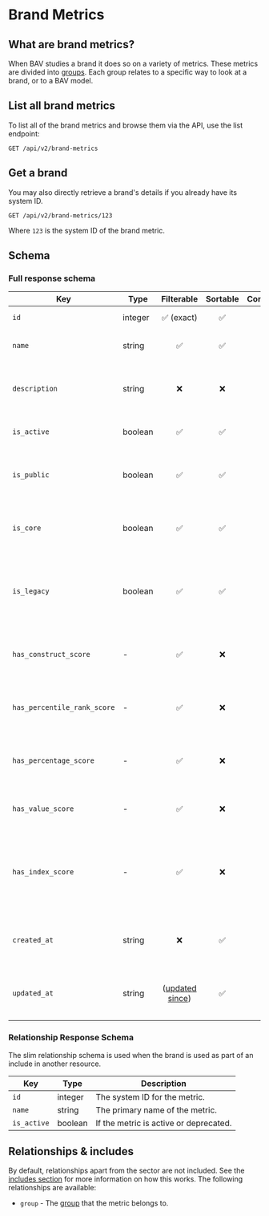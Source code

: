 # Brand Metrics

## What are brand metrics?

When BAV studies a brand it does so on a variety of metrics. These metrics are divided
into [groups](metric-groups.md). Each group relates to a specific way to look at a brand, or to a BAV model.

## List all brand metrics

To list all of the brand metrics and browse them via the API, use the list endpoint:

```http request
GET /api/v2/brand-metrics
```

## Get a brand

You may also directly retrieve a brand's details if you already have its system ID.

```http request
GET /api/v2/brand-metrics/123
```

Where `123` is the system ID of the brand metric.

## Schema

### Full response schema

| Key                         | Type    |                Filterable                 |      Sortable      |    Configurable    | Description                                                                      |
|-----------------------------|---------|:-----------------------------------------:|:------------------:|:------------------:|----------------------------------------------------------------------------------|
| `id`                        | integer |        :white_check_mark: (exact)         | :white_check_mark: | :white_check_mark: | The system ID.                                                                   |
| `name`                      | string  |            :white_check_mark:             | :white_check_mark: | :white_check_mark: | The primary name of the metric.                                                  |
| `description`               | string  |                    :x:                    |        :x:         | :white_check_mark: | A short description on what this metric is about.                                |
| `is_active`                 | boolean |            :white_check_mark:             | :white_check_mark: | :white_check_mark: | If the metric is active or deprecated.                                           |
| `is_public`                 | boolean |            :white_check_mark:             | :white_check_mark: | :white_check_mark: | Whether the metric is publicly available for all users.                          |
| `is_core`                   | boolean |            :white_check_mark:             | :white_check_mark: | :white_check_mark: | Whether the metric is part of the core set of BAV metrics.                       |
| `is_legacy`                 | boolean |            :white_check_mark:             | :white_check_mark: | :white_check_mark: | Whether the metric has been discontinued and will not available in new studies.  |
| `has_construct_score`       | -       |            :white_check_mark:             |        :x:         | :white_check_mark: | Whether the metric has a construct score available.                              |
| `has_percentile_rank_score` | -       |            :white_check_mark:             |        :x:         | :white_check_mark: | Whether the metric has a percentile rank score available.                        |
| `has_percentage_score`      | -       |            :white_check_mark:             |        :x:         | :white_check_mark: | Whether the metric has a percentage score available.                             |
| `has_value_score`           | -       |            :white_check_mark:             |        :x:         | :white_check_mark: | Whether the metric has a value score available.                                  |
| `has_index_score`           | -       |            :white_check_mark:             |        :x:         | :white_check_mark: | Whether the metric has the two index scores available (brandscape and category). |
| `created_at`                | string  |                    :x:                    | :white_check_mark: | :white_check_mark: | A datetime string when this brand metric was first created.                      |
| `updated_at`                | string  | ([updated since](../customizing/filters)) | :white_check_mark: | :white_check_mark: | A datetime string when this brand metric was last updated.                       |

### Relationship Response Schema

The slim relationship schema is used when the brand is used as part of an include in another resource.

| Key         | Type    | Description                            |
|-------------|---------|----------------------------------------|
| `id`        | integer | The system ID for the metric.          |
| `name`      | string  | The primary name of the metric.        |
| `is_active` | boolean | If the metric is active or deprecated. |

## Relationships & includes

By default, relationships apart from the sector are not included. See
the [includes section](../customizing/includes) for more information on how this works. The following relationships
are available:

- `group` - The [group](metric-groups.md) that the metric belongs to.
